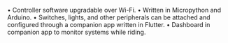 • Controller software upgradable over Wi-Fi.
• Written in Micropython and Arduino.
• Switches, lights, and other peripherals can be attached and configured through a companion app written in Flutter.
• Dashboard in companion app to monitor systems while riding.
